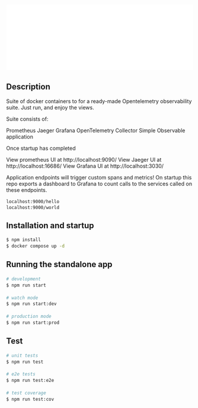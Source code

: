 ![image info](./opentelemetry.png)


## Description

Suite of docker containers to for a ready-made Opentelemetry observability suite. Just run, and enjoy the views.

Suite consists of:

Prometheus
Jaeger
Grafana
OpenTelemetry Collector
Simple Observable application

Once startup has completed

View prometheus UI at http://localhost:9090/
View Jaeger UI at http://localhost:16686/
View Grafana UI at http://localhost:3030/

Application endpoints will trigger custom spans and metrics! On startup this repo exports a dashboard to Grafana to count calls to the services called on these endpoints.

```
localhost:9000/hello
localhost:9000/world
```
## Installation and startup

```bash
$ npm install
$ docker compose up -d
```

## Running the standalone app

```bash
# development
$ npm run start

# watch mode
$ npm run start:dev

# production mode
$ npm run start:prod
```

## Test

```bash
# unit tests
$ npm run test

# e2e tests
$ npm run test:e2e

# test coverage
$ npm run test:cov
```
